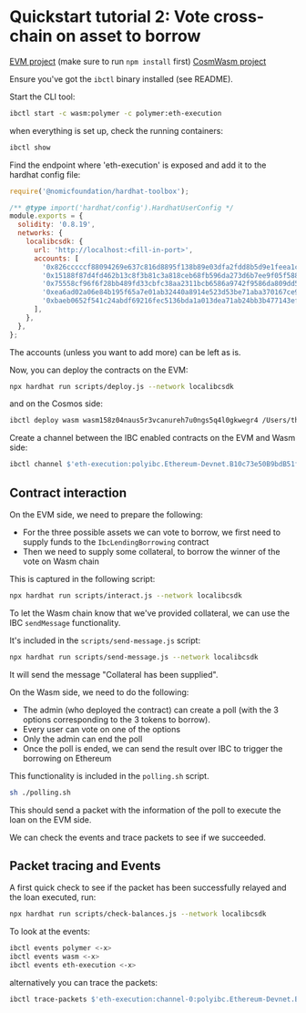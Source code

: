 # Quickstart tutorial 2: Vote cross-chain on asset to borrow

[EVM project](https://github.com/tmsdkeys/hardhat-ibc-sdk-tutorial/tree/main) (make sure to run `npm install` first)
[CosmWasm project](https://github.com/tmsdkeys/ibc-sdk-cw-tutorial/tree/main)

Ensure you've got the `ibctl` binary installed (see README).

Start the CLI tool:

```bash
ibctl start -c wasm:polymer -c polymer:eth-execution
```

when everything is set up, check the running containers:

```bash
ibctl show
```

Find the endpoint where 'eth-execution' is exposed and add it to the hardhat config file:

```js
require('@nomicfoundation/hardhat-toolbox');

/** @type import('hardhat/config').HardhatUserConfig */
module.exports = {
  solidity: '0.8.19',
  networks: {
    localibcsdk: {
      url: 'http://localhost:<fill-in-port>',
      accounts: [
        '0x826cccccf88094269e637c816d8895f138b89e03dfa2fdd8b5d9e1feea1cb9aa',
        '0x15188f87d4fd462b13c8f3b81c3a818ceb68fb596da273d6b7ee9f05f588e207',
        '0x75558cf96f6f28bb489fd33cbfc38aa2311bcb6586a9742f9586da809dd57fe2',
        '0xea6ad02a06e84b195f65a7e01ab32440a8914e523d53be71aba370167ce94ae9',
        '0xbaeb0652f541c24abdf69216fec5136bda1a013dea71ab24bb3b477143efa9ef',
      ],
    },
  },
};
```

The accounts (unless you want to add more) can be left as is.

Now, you can deploy the contracts on the EVM:

```bash
npx hardhat run scripts/deploy.js --network localibcsdk
```

and on the Cosmos side:

```bash
ibctl deploy wasm wasm158z04naus5r3vcanureh7u0ngs5q4l0gkwegr4 /Users/thomasdekeyser/cw-projects/ibc-poll-messenger/artifacts/ibc_poll_messenger.wasm
```

Create a channel between the IBC enabled contracts on the EVM and Wasm side:

```bash
ibctl channel $'eth-execution:polyibc.Ethereum-Devnet.B10c73e50B9bdB51f3504F7104a411174B9C3aa3:1.0' $'wasm:wasm.wasm14hj2tavq8fpesdwxxcu44rty3hh90vhujrvcmstl4zr3txmfvw9s0phg4d:1.0'
```

## Contract interaction

On the EVM side, we need to prepare the following:

- For the three possible assets we can vote to borrow, we first need to supply funds to the `IbcLendingBorrowing` contract
- Then we need to supply some collateral, to borrow the winner of the vote on Wasm chain

This is captured in the following script:

```bash
npx hardhat run scripts/interact.js --network localibcsdk
```

To let the Wasm chain know that we've provided collateral, we can use the IBC `sendMessage` functionality.

It's included in the `scripts/send-message.js` script:

```bash
npx hardhat run scripts/send-message.js --network localibcsdk
```

It will send the message "Collateral has been supplied".

On the Wasm side, we need to do the following:

- The admin (who deployed the contract) can create a poll (with the 3 options corresponding to the 3 tokens to borrow).
- Every user can vote on one of the options
- Only the admin can end the poll
- Once the poll is ended, we can send the result over IBC to trigger the borrowing on Ethereum

This functionality is included in the `polling.sh` script.

```bash
sh ./polling.sh
```

This should send a packet with the information of the poll to execute the loan on the EVM side.

We can check the events and trace packets to see if we succeeded.

## Packet tracing and Events

A first quick check to see if the packet has been successfully relayed and the loan executed, run:

```bash
npx hardhat run scripts/check-balances.js --network localibcsdk
```

To look at the events:

```bash
ibctl events polymer <-x>
ibctl events wasm <-x>
ibctl events eth-execution <-x>
```

alternatively you can trace the packets:

```bash
ibctl trace-packets $'eth-execution:channel-0:polyibc.Ethereum-Devnet.B10c73e50B9bdB51f3504F7104a411174B9C3aa3' $'wasm:channel-0:wasm.wasm.wasm14hj2tavq8fpesdwxxcu44rty3hh90vhujrvcmstl4zr3txmfvw9s0phg4d'
```
